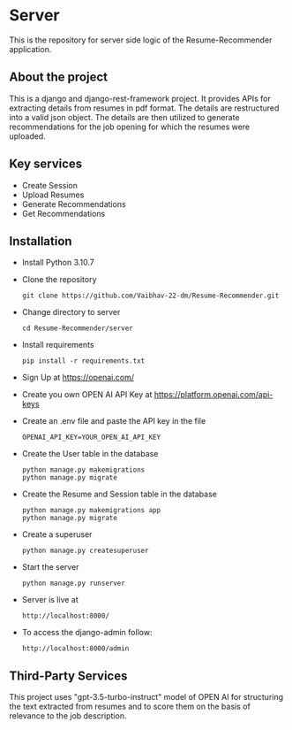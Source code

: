 # Server

This is the repository for server side logic of the Resume-Recommender application.

## About the project

This is a django and django-rest-framework project. It provides APIs for extracting details from resumes in pdf format. The details are restructured into a valid json object. The details are then utilized to generate recommendations for the job opening for which the resumes were uploaded.

## Key services

- Create Session  
- Upload Resumes
- Generate Recommendations
- Get Recommendations 

## Installation

- Install Python 3.10.7

- Clone the repository

  ```
  git clone https://github.com/Vaibhav-22-dm/Resume-Recommender.git
  ```

- Change directory to server
  
  ```
  cd Resume-Recommender/server
  ```

- Install requirements

  ```
  pip install -r requirements.txt
  ```

- Sign Up at https://openai.com/ 

- Create you own OPEN AI API Key at https://platform.openai.com/api-keys

- Create an .env file and paste the API key in the file
  ```
  OPENAI_API_KEY=YOUR_OPEN_AI_API_KEY
  ```

- Create the User table in the database

  ```
  python manage.py makemigrations
  python manage.py migrate
  ```

- Create the Resume and Session table in the database

  ```
  python manage.py makemigrations app
  python manage.py migrate
  ```

- Create a superuser
  ```
  python manage.py createsuperuser
  ```

- Start the server
  ```
  python manage.py runserver
  ```

- Server is live at 

  ```
  http://localhost:8000/
  ```

- To access the django-admin follow:
  ```
  http://localhost:8000/admin
  ```

## Third-Party Services

This project uses "gpt-3.5-turbo-instruct" model of OPEN AI for structuring the text extracted from resumes and to score them on the basis of relevance to the job description.